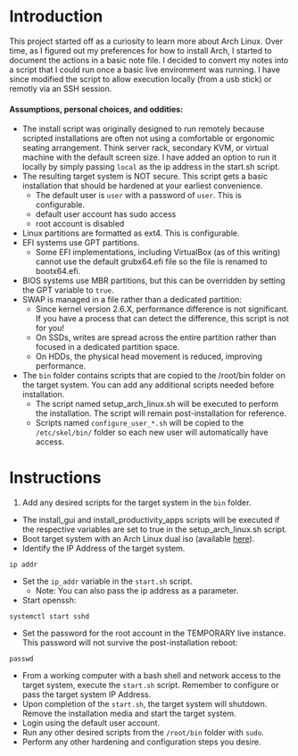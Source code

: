 # Introduction
This project started off as a curiosity to learn more about Arch Linux. Over
time, as I figured out my preferences for how to install Arch, I started to
document the actions in a basic note file. I decided to convert my notes into a
script that I could run once a basic live environment was running. I have since
modified the script to allow execution locally (from a usb stick) or remotly via
an SSH session.

#### Assumptions, personal choices, and oddities:
 - The install script was originally designed to run remotely because scripted
     installations are often not using a comfortable or ergonomic seating
     arrangement. Think server rack, secondary KVM, or virtual machine with the
     default screen size. I have added an option to run it locally by simply
     passing `local` as the ip address in the start.sh script.
 - The resulting target system is NOT secure. This script gets a basic
    installation that should be hardened at your earliest convenience.
    - The default user is `user` with a password of `user`. This is configurable.
    - default user account has sudo access
    - root account is disabled
 - Linux partitions are formatted as ext4. This is configurable.
 - EFI systems use GPT partitions.
   - Some EFI implementations, including VirtualBox (as of this writing) cannot
     use the default grubx64.efi file so the file is renamed to bootx64.efi.
 - BIOS systems use MBR partitions, but this can be overridden by setting the
    GPT variable to `true`.
 - SWAP is managed in a file rather than a dedicated partition:
   - Since kernel version 2.6.X, performance difference is not significant.
     If you have a process that can detect the difference, this script
     is not for you!
   - On SSDs, writes are spread across the entire partition rather than
     focused in a dedicated partition space.
   - On HDDs, the physical head movement is reduced, improving performance.
 - The `bin` folder contains scripts that are copied to the /root/bin folder
   on the target system. You can add any additional scripts needed before
   installation.
   - The script named setup_arch_linux.sh will be executed to perform the
   installation. The script will remain post-installation for reference.
   - Scripts named `configure_user_*.sh` will be copied to the `/etc/skel/bin/`
   folder so each new user will automatically have access.


# Instructions
1. Add any desired scripts for the target system in the `bin` folder.
  - The install_gui and install_productivity_apps scripts will be executed if
    the respective variables are set to true in the setup_arch_linux.sh script.
- Boot target system with an Arch Linux dual iso (available [here](http://mirror.rackspace.com/archlinux/iso/latest/)).
- Identify the IP Address of the target system.
```shell
ip addr
```
- Set the `ip_addr` variable in the `start.sh` script.
  - Note: You can also pass the ip address as a parameter.
- Start openssh:
```shell
systemctl start sshd
```
- Set the password for the root account in the TEMPORARY live instance.
    This password will not survive the post-installation reboot:
```shell
passwd
```
- From a working computer with a bash shell and network access to the target system, execute the `start.sh` script.
  Remember to configure or pass the target system IP Address.
- Upon completion of the `start.sh`, the target system will shutdown. Remove
  the installation media and start the target system.
- Login using the default user account.
- Run any other desired scripts from the `/root/bin` folder with `sudo`.
- Perform any other hardening and configuration steps you desire.
